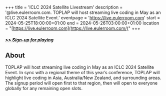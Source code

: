 +++
title = 'ICLC 2024 Satellite Livestream'
description = '@live.eulerroom.com. TOPLAP will host streaming live coding in May as an ICLC 2024 Satellite Event.'
eventpage = 'https://live.eulerroom.com'
start = 2024-05-25T18:00:00+01:00
end = 2024-05-26T03:00:00+01:00
location = "[https://live.eulerroom.com](https://live.eulerroom.com/)"
+++


<!--more-->
##### [>> Sign-up for playing](https://eulerroom.com/)


## About

TOPLAP will host streaming live coding in May as an ICLC 2024 Satellite Event. In sync with a regional theme of this year’s conference, TOPLAP will highlight live coding in Asia, Australia/New Zealand, and surrounding areas. The signup period will open first to that region, then will open to everyone globally for any remaining open slots.
